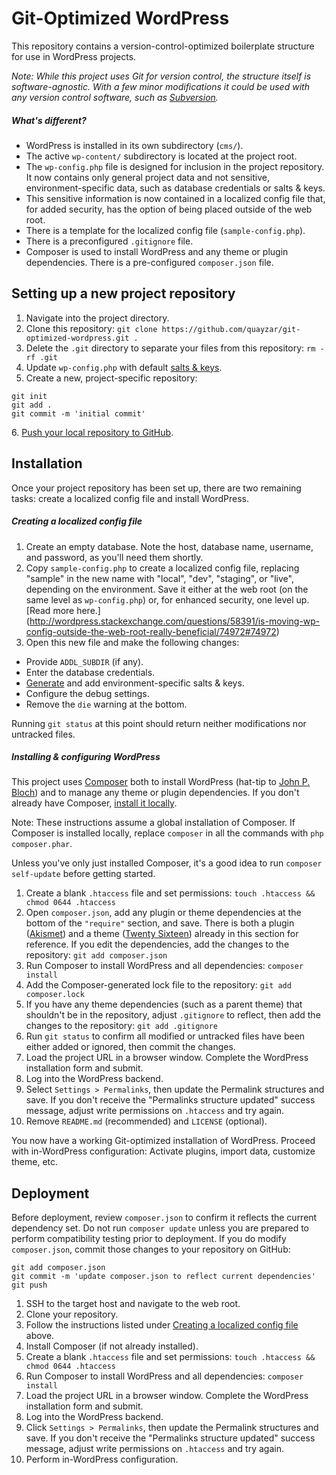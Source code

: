 Git-Optimized WordPress
=======================

This repository contains a version-control-optimized boilerplate structure for use in WordPress projects.

*Note: While this project uses Git for version control, the structure itself is software-agnostic. With a few minor modifications it could be used with any version control software, such as [Subversion](https://subversion.apache.org/).*

##### What's different?
 * WordPress is installed in its own subdirectory (`cms/`).
 * The active `wp-content/` subdirectory is located at the project root. 
 * The `wp-config.php` file is designed for inclusion in the project repository. It now contains only general project data and not sensitive, environment-specific data, such as database credentials or salts & keys.
 * This sensitive information is now contained in a localized config file that, for added security, has the option of being placed outside of the web root.
 * There is a template for the localized config file (`sample-config.php`).
 * There is a preconfigured `.gitignore` file.
 * Composer is used to install WordPress and any theme or plugin dependencies. There is a pre-configured `composer.json` file.

Setting up a new project repository
-----------------------------------

 1. Navigate into the project directory.
 2. Clone this repository: `git clone https://github.com/quayzar/git-optimized-wordpress.git .`
 3. Delete the `.git` directory to separate your files from this repository: `rm -rf .git`
 4. Update `wp-config.php` with default [salts & keys](https://api.wordpress.org/secret-key/1.1/salt/).
 5. Create a new, project-specific repository:
```
git init
git add .
git commit -m 'initial commit'
```
 6\. [Push your local repository to GitHub](http://quayzar.com/git/pushing-a-local-repository-to-github/).
 
Installation
------------

Once your project repository has been set up, there are two remaining tasks: create a localized config file and install WordPress.

##### Creating a localized config file
 1. Create an empty database. Note the host, database name, username, and password, as you'll need them shortly.
 2. Copy `sample-config.php` to create a localized config file, replacing "sample" in the new name with "local", "dev", "staging", or "live", depending on the environment. Save it either at the web root (on the same level as `wp-config.php`) or, for enhanced security, one level up. [Read more here.] (http://wordpress.stackexchange.com/questions/58391/is-moving-wp-config-outside-the-web-root-really-beneficial/74972#74972)
 3. Open this new file and make the following changes:
  * Provide `ADDL_SUBDIR` (if any).
  * Enter the database credentials.
  * [Generate](https://api.wordpress.org/secret-key/1.1/salt/) and add environment-specific salts & keys.
  * Configure the debug settings.
  * Remove the `die` warning at the bottom.

Running `git status` at this point should return neither modifications nor untracked files.

##### Installing & configuring WordPress
This project uses [Composer](https://getcomposer.org/) both to install WordPress (hat-tip to [John P. Bloch](https://github.com/johnpbloch/wordpress)) and to manage any theme or plugin dependencies. If you don't already have Composer, [install it locally](https://getcomposer.org/download/).

Note: These instructions assume a global installation of Composer. If Composer is installed locally, replace `composer` in all the commands with `php composer.phar`.

Unless you've only just installed Composer, it's a good idea to run `composer self-update` before getting started.

 1. Create a blank `.htaccess` file and set permissions: `touch .htaccess && chmod 0644 .htaccess`
 2. Open `composer.json`, add any plugin or theme dependencies at the bottom of the `"require"` section, and save. There is both a plugin ([Akismet](https://wordpress.org/plugins/akismet/)) and a theme ([Twenty Sixteen](https://wordpress.org/themes/twentysixteen/)) already in this section for reference. If you edit the dependencies, add the changes to the repository: `git add composer.json`
 3. Run Composer to install WordPress and all dependencies: `composer install`
 4. Add the Composer-generated lock file to the repository: `git add composer.lock`
 5. If you have any theme dependencies (such as a parent theme) that shouldn't be in the repository, adjust `.gitignore` to reflect, then add the changes to the repository: `git add .gitignore`
 6. Run `git status` to confirm all modified or untracked files have been either added or ignored, then commit the changes.
 7. Load the project URL in a browser window. Complete the WordPress installation form and submit.
 8. Log into the WordPress backend.
 9. Select `Settings > Permalinks`, then update the Permalink structures and save. If you don't receive the "Permalinks structure updated" success message, adjust write permissions on `.htaccess` and try again.
 10. Remove `README.md` (recommended) and `LICENSE` (optional).

You now have a working Git-optimized installation of WordPress. Proceed with in-WordPress configuration: Activate plugins, import data, customize theme, etc.

Deployment
----------

Before deployment, review `composer.json` to confirm it reflects the current dependency set. Do not run `composer update` unless you are prepared to perform compatibility testing prior to deployment. If you do modify `composer.json`, commit those changes to your repository on GitHub:
```
git add composer.json
git commit -m 'update composer.json to reflect current dependencies'
git push
```

 1. SSH to the target host and navigate to the web root.
 2. Clone your repository.
 3. Follow the instructions listed under [Creating a localized config file](#creating-a-localized-config-file) above.
 4. Install Composer (if not already installed).
 5. Create a blank `.htaccess` file and set permissions: `touch .htaccess && chmod 0644 .htaccess`
 6. Run Composer to install WordPress and all dependencies: `composer install`
 7. Load the project URL in a browser window. Complete the WordPress installation form and submit. 
 8. Log into the WordPress backend.
 9. Click `Settings > Permalinks`, then update the Permalink structures and save. If you don't receive the "Permalinks structure updated" success message, adjust write permissions on `.htaccess` and try again.
 10. Perform in-WordPress configuration.
